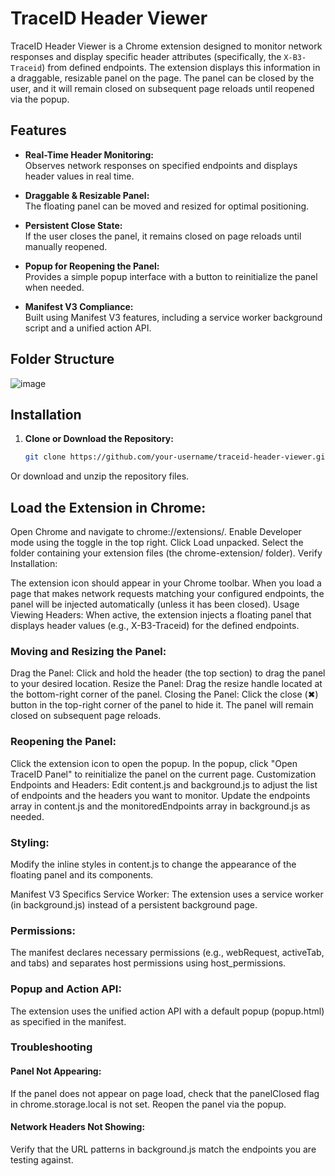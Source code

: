 # TraceID Header Viewer

TraceID Header Viewer is a Chrome extension designed to monitor network responses and display specific header attributes (specifically, the `X-B3-Traceid`) from defined endpoints. The extension displays this information in a draggable, resizable panel on the page. The panel can be closed by the user, and it will remain closed on subsequent page reloads until reopened via the popup.

## Features

- **Real-Time Header Monitoring:**  
  Observes network responses on specified endpoints and displays header values in real time.

- **Draggable & Resizable Panel:**  
  The floating panel can be moved and resized for optimal positioning.

- **Persistent Close State:**  
  If the user closes the panel, it remains closed on page reloads until manually reopened.

- **Popup for Reopening the Panel:**  
  Provides a simple popup interface with a button to reinitialize the panel when needed.

- **Manifest V3 Compliance:**  
  Built using Manifest V3 features, including a service worker background script and a unified action API.

## Folder Structure

![image](https://github.com/user-attachments/assets/ad130096-6163-463d-b339-c02f15e28a58)



## Installation

1. **Clone or Download the Repository:**
   ```bash
   git clone https://github.com/your-username/traceid-header-viewer.git

Or download and unzip the repository files.

## Load the Extension in Chrome:

Open Chrome and navigate to chrome://extensions/.
Enable Developer mode using the toggle in the top right.
Click Load unpacked.
Select the folder containing your extension files (the chrome-extension/ folder).
Verify Installation:

The extension icon should appear in your Chrome toolbar.
When you load a page that makes network requests matching your configured endpoints, the panel will be injected automatically (unless it has been closed).
Usage
Viewing Headers:
When active, the extension injects a floating panel that displays header values (e.g., X-B3-Traceid) for the defined endpoints.

### Moving and Resizing the Panel:

Drag the Panel: Click and hold the header (the top section) to drag the panel to your desired location.
Resize the Panel: Drag the resize handle located at the bottom-right corner of the panel.
Closing the Panel:
Click the close (✖) button in the top-right corner of the panel to hide it. The panel will remain closed on subsequent page reloads.

### Reopening the Panel:

Click the extension icon to open the popup.
In the popup, click "Open TraceID Panel" to reinitialize the panel on the current page.
Customization
Endpoints and Headers:
Edit content.js and background.js to adjust the list of endpoints and the headers you want to monitor. Update the endpoints array in content.js and the monitoredEndpoints array in background.js as needed.

### Styling:
Modify the inline styles in content.js to change the appearance of the floating panel and its components.

Manifest V3 Specifics
Service Worker:
The extension uses a service worker (in background.js) instead of a persistent background page.

### Permissions:
The manifest declares necessary permissions (e.g., webRequest, activeTab, and tabs) and separates host permissions using host_permissions.

### Popup and Action API:
The extension uses the unified action API with a default popup (popup.html) as specified in the manifest.

### Troubleshooting
#### Panel Not Appearing:
If the panel does not appear on page load, check that the panelClosed flag in chrome.storage.local is not set. Reopen the panel via the popup.

#### Network Headers Not Showing:
Verify that the URL patterns in background.js match the endpoints you are testing against.


